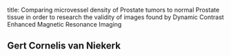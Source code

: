 title: Comparing microvessel density of Prostate tumors to normal Prostate tissue in order to research the validity of images found by Dynamic Contrast Enhanced Magnetic Resonance Imaging

## Gert Cornelis van Niekerk
